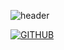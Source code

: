 ![header](https://capsule-render.vercel.app/api?type=transparent&color=auto&height=300&section=header&text=Hello~%20KDK%20Github&fontSize=90)

[![GITHUB](https://hits.seeyoufarm.com/api/count/incr/badge.svg?url=https%3A%2F%2Fgithub.com%2Fjiholee0&count_bg=%23F29494&title_bg=%232F2E2E&icon=github.svg&icon_color=%23FFFFFF&title=GITHUB&edge_flat=false)](https://github.com/jiholee0)


